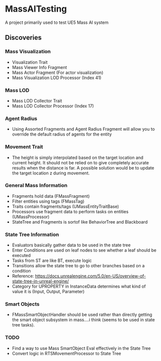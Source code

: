 # MassAITesting
 A project primarily used to test UE5 Mass AI system

## Discoveries
### Mass Visualization
- Visualization Trait
- Mass Viewer Info Fragment
- Mass Actor Fragment (For actor visualization)
- Mass Visualization LOD Processor (Index 41)

### Mass LOD
- Mass LOD Collector Trait
- Mass LOD Collector Processor (Index 17)

### Agent Radius
- Using Assorted Fragments and Agent Radius Fragment will allow you
to override the default radius of agents for the entity

### Movement Trait
- The height is simply interpolated based on the target location
and current height. It should not be relied on to give completely
accurate results when the distance is far. A possible solution
would be to update the target location z during movement.

### General Mass Information
- Fragments hold data (FMassFragment)
- Filter entities using tags (FMassTag)
- Traits contain fragments/tags (UMassEntityTraitBase)
- Processors use fragment data to perform tasks on entities (UMassProcessor)
- StateTree and Fragments is sortof like BehaviorTree and Blackboard

### State Tree Information
- Evaluators basically gather data to be used in the state tree
- Enter Conditions are used on leaf nodes to see whether a leaf should be executed
- Tasks from ST are like BT, execute logic
- Transitions allow the state tree to go to other branches based on a condition
- Reference: https://docs.unrealengine.com/5.0/en-US/overview-of-state-tree-in-unreal-engine/
- Category for UPROPERTY in InstanceData determines what kind of value it is (Input, Output, Parameter)

### Smart Objects
- FMassSmartObjectHandler should be used rather than directly getting the smart
object subsystem in mass....i think (seems to be used in state tree tasks).
### TODO
- Find a way to use Mass SmartObject Eval effectively in the State Tree
- Convert logic in RTSMovementProcessor to State Tree